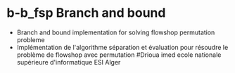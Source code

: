 # b-b_fsp Branch and bound
- Branch and bound implementation for solving flowshop permutation probleme 
- Implémentation de l'algorithme séparation et évaluation pour résoudre le problème de flowshop avec permutation
#Drioua imed ecole nationale supérieure d'informatique ESI Alger
